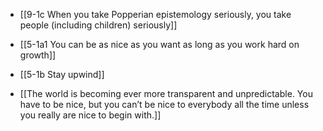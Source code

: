 - [[9-1c When you take Popperian epistemology seriously, you take people (including children) seriously]]

- [[5-1a1 You can be as nice as you want as long as you work hard on growth]]
- [[5-1b Stay upwind]]

- [[The world is becoming ever more transparent and unpredictable. You have to be nice, but you can’t be nice to everybody all the time unless you really are nice to begin with.]]
